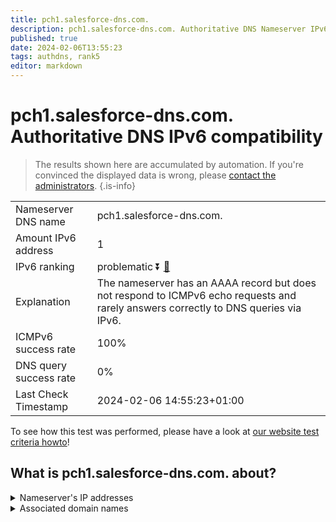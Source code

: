 ```yaml
---
title: pch1.salesforce-dns.com.
description: pch1.salesforce-dns.com. Authoritative DNS Nameserver IPv6 compatibility
published: true
date: 2024-02-06T13:55:23
tags: authdns, rank5
editor: markdown
---
```


# pch1.salesforce-dns.com. Authoritative DNS IPv6 compatibility

> The results shown here are accumulated by automation. If you're convinced the displayed data is wrong, please [contact the administrators](/howto/chat). 
{.is-info}




|   |   |
| - | - |
| Nameserver DNS name | pch1.salesforce-dns.com.
| Amount IPv6 address | 1
| IPv6 ranking | problematic :arrow_double_down: [🔗](/howto/ranking) |
| Explanation | The nameserver has an AAAA record but does not respond to ICMPv6 echo requests and rarely answers correctly to DNS queries via IPv6. |
| ICMPv6 success rate | 100%|
| DNS query success rate | 0% |
| Last Check Timestamp | 2024-02-06 14:55:23+01:00 |

To see how this test was performed, please have a look at [our website test criteria howto](/howto/testcriteria/authdns)!


## What is pch1.salesforce-dns.com. about?




<details>
<summary>Nameserver's IP addresses</summary>

2620:171:809::1

</details>



<details>
<summary>Associated domain names</summary>

www.salesforce.com

</details>
